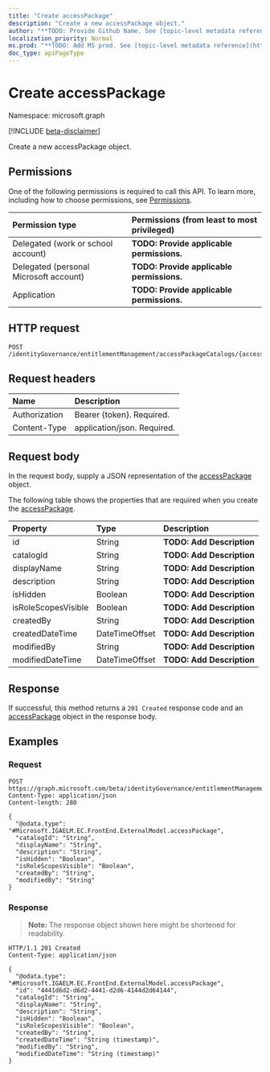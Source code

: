 ```yaml
---
title: "Create accessPackage"
description: "Create a new accessPackage object."
author: "**TODO: Provide Github Name. See [topic-level metadata reference](https://msgo.azurewebsites.net/add/document/guidelines/metadata.html#topic-level-metadata)**"
localization_priority: Normal
ms.prod: "**TODO: Add MS prod. See [topic-level metadata reference](https://msgo.azurewebsites.net/add/document/guidelines/metadata.html#topic-level-metadata)**"
doc_type: apiPageType
---
```


# Create accessPackage
Namespace: microsoft.graph

[!INCLUDE [beta-disclaimer](../../includes/beta-disclaimer.md)]

Create a new accessPackage object.

## Permissions
One of the following permissions is required to call this API. To learn more, including how to choose permissions, see [Permissions](/graph/permissions-reference).

|Permission type|Permissions (from least to most privileged)|
|:---|:---|
|Delegated (work or school account)|**TODO: Provide applicable permissions.**|
|Delegated (personal Microsoft account)|**TODO: Provide applicable permissions.**|
|Application|**TODO: Provide applicable permissions.**|

## HTTP request

<!-- {
  "blockType": "ignored"
}
-->
``` http
POST /identityGovernance/entitlementManagement/accessPackageCatalogs/{accessPackageCatalogId}/accessPackages
```

## Request headers
|Name|Description|
|:---|:---|
|Authorization|Bearer {token}. Required.|
|Content-Type|application/json. Required.|

## Request body
In the request body, supply a JSON representation of the [accessPackage](../resources/accesspackage.md) object.

The following table shows the properties that are required when you create the [accessPackage](../resources/accesspackage.md).

|Property|Type|Description|
|:---|:---|:---|
|id|String|**TODO: Add Description**|
|catalogId|String|**TODO: Add Description**|
|displayName|String|**TODO: Add Description**|
|description|String|**TODO: Add Description**|
|isHidden|Boolean|**TODO: Add Description**|
|isRoleScopesVisible|Boolean|**TODO: Add Description**|
|createdBy|String|**TODO: Add Description**|
|createdDateTime|DateTimeOffset|**TODO: Add Description**|
|modifiedBy|String|**TODO: Add Description**|
|modifiedDateTime|DateTimeOffset|**TODO: Add Description**|



## Response

If successful, this method returns a `201 Created` response code and an [accessPackage](../resources/accesspackage.md) object in the response body.

## Examples

### Request
<!-- {
  "blockType": "request",
  "name": "create_accesspackage_from_"
}
-->
``` http
POST https://graph.microsoft.com/beta/identityGovernance/entitlementManagement/accessPackageCatalogs/{accessPackageCatalogId}/accessPackages
Content-Type: application/json
Content-length: 280

{
  "@odata.type": "#Microsoft.IGAELM.EC.FrontEnd.ExternalModel.accessPackage",
  "catalogId": "String",
  "displayName": "String",
  "description": "String",
  "isHidden": "Boolean",
  "isRoleScopesVisible": "Boolean",
  "createdBy": "String",
  "modifiedBy": "String"
}
```


### Response
>**Note:** The response object shown here might be shortened for readability.
<!-- {
  "blockType": "response",
  "truncated": true,
  "@odata.type": "Microsoft.IGAELM.EC.FrontEnd.ExternalModel.accessPackage"
}
-->
``` http
HTTP/1.1 201 Created
Content-Type: application/json

{
  "@odata.type": "#Microsoft.IGAELM.EC.FrontEnd.ExternalModel.accessPackage",
  "id": "4441d6d2-d6d2-4441-d2d6-4144d2d64144",
  "catalogId": "String",
  "displayName": "String",
  "description": "String",
  "isHidden": "Boolean",
  "isRoleScopesVisible": "Boolean",
  "createdBy": "String",
  "createdDateTime": "String (timestamp)",
  "modifiedBy": "String",
  "modifiedDateTime": "String (timestamp)"
}
```

